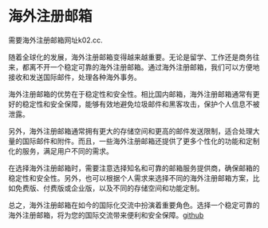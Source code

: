 # 海外注册邮箱

需要海外注册邮箱网址k02.cc.

随着全球化的发展，海外注册邮箱变得越来越重要。无论是留学、工作还是商务往来，都离不开一个稳定可靠的海外注册邮箱。通过海外注册邮箱，我们可以方便地接收和发送国际邮件，处理各种海外事务。

海外注册邮箱的优势在于稳定性和安全性。相比国内邮箱，海外注册邮箱通常有更好的稳定性和安全保障，能够有效地避免垃圾邮件和黑客攻击，保护个人信息不被泄露。

另外，海外注册邮箱通常拥有更大的存储空间和更高的邮件发送限制，适合处理大量的国际邮件和附件。而且，一些海外注册邮箱还提供了更多个性化的功能和定制化的服务，满足用户不同的需求。

在选择海外注册邮箱时，需要注意选择知名和可靠的邮箱服务提供商，确保邮箱的稳定性和安全性。另外，也可以根据个人需求来选择不同的海外注册邮箱方案，比如免费版、付费版或企业版，以及不同的存储空间和功能定制。

总之，海外注册邮箱在如今的国际化交流中扮演着重要角色。选择一个稳定可靠的海外注册邮箱，将为您的国际交流带来便利和安全保障。[github](https://github.com)